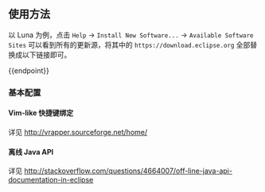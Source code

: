 ## 使用方法

以 Luna 为例，点击 `Help` → `Install New Software...` → `Available Software Sites` 可以看到所有的更新源，将其中的 `https://download.eclipse.org` 全部替换成以下链接即可。

<tmpl>
{{endpoint}}
</tmpl>

### 基本配置

#### Vim-like 快捷键绑定

详见 http://vrapper.sourceforge.net/home/

#### 离线 Java API

详见
http://stackoverflow.com/questions/4664007/off-line-java-api-documentation-in-eclipse
